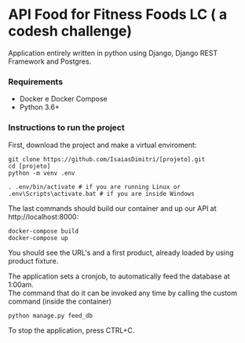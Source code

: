 # API Food for Fitness Foods LC ( a codesh challenge)

Application entirely written in python using Django, Django REST Framework and Postgres.

### Requirements
- Docker e Docker Compose
- Python 3.6+


### Instructions to run the project
First, download the project and make a virtual enviroment:
```
git clone https://github.com/IsaiasDimitri/[projeto].git 
cd [projeto]
python -m venv .env

. .env/bin/activate # if you are running Linux or
.env\Scripts\activate.bat # if you are inside Windows
```  
The last commands should build our container and up our API at http://localhost:8000:
```
docker-compose build
docker-compose up
``` 

You should see the URL's and a first product, already loaded by using product fixture.

The application sets a cronjob, to automatically feed the database at 1:00am.  
The command that do it can be invoked any time by calling the custom command (inside the container)
```
python manage.py feed_db
```

To stop the application, press CTRL+C.
